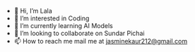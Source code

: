 - 👋 Hi, I’m Lala
- 👀 I’m interested in Coding
- 🌱 I’m currently learning AI Models
- 💞️ I’m looking to collaborate on Sundar Pichai
- 📫 How to reach me mail me at jasminekaur212@gmail.com

<!---
Tanushka57/Tanushka57 is a ✨ special ✨ repository because its `README.md` (this file) appears on your GitHub profile.
You can click the Preview link to take a look at your changes.
--->
